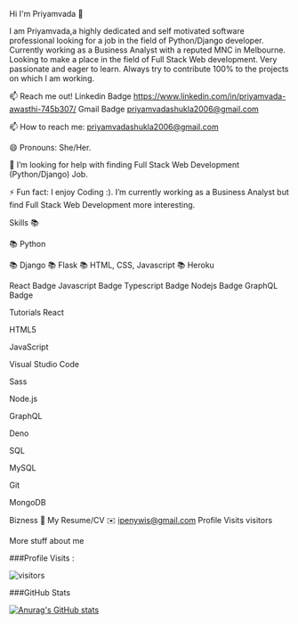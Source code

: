 Hi I'm Priyamvada 👋


I am Priyamvada,a highly dedicated and self motivated software professional looking for a job in the field of Python/Django developer. Currently working as a Business Analyst with a reputed MNC in Melbourne. Looking to make a place in the field of Full Stack Web development. Very passionate and eager to learn. Always try to contribute 100% to the projects on which I am working.

📫 Reach me out! 
Linkedin Badge https://www.linkedin.com/in/priyamvada-awasthi-745b307/
Gmail Badge priyamvadashukla2006@gmail.com


📫 How to reach me: priyamvadashukla2006@gmail.com

😄 Pronouns: She/Her.

🤔 I’m looking for help with finding Full Stack Web Development (Python/Django) Job.

⚡ Fun fact: I enjoy Coding :).  I’m currently working as a Business Analyst but find Full Stack Web Development more interesting.


Skills   :books:

:books: Python

:books: Django
:books: Flask
:books: HTML, CSS, Javascript
:books: Heroku


React Badge Javascript Badge Typescript Badge Nodejs Badge GraphQL Badge

Tutorials
React

HTML5

JavaScript

Visual Studio Code

Sass

Node.js

GraphQL

Deno

SQL

MySQL

Git

MongoDB



Bizness
📎 My Resume/CV
✉️ ipenywis@gmail.com
Profile Visits
visitors

More stuff about me

###Profile Visits : 

 ![visitors](https://visitor-badge.glitch.me/badge?page_id=PriyamvadaAwasthi.PriyamvadaAwasthi)

###GitHub Stats

[![Anurag's GitHub stats](https://github-readme-stats.vercel.app/api?username=PriyamvadaAwasthi&&theme=tokyonight)](https://github.com/anuraghazra/github-readme-stats)
